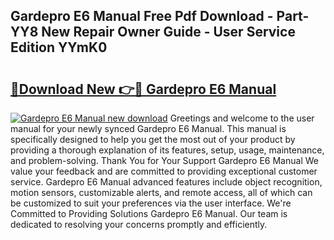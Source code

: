 ## Gardepro E6 Manual Free Pdf Download - Part-YY8 New Repair Owner Guide - User Service Edition YYmK0

# <h2><a href="http://bc45770.oget.top/?id=Gardepro+E6+Manual">🔗Download New 👉🔴 Gardepro E6 Manual</a></h2>

[![Gardepro E6 Manual new download](https://i.imgur.com/5g1atiW.png)](http://bc45770.oget.top/?id=Gardepro+E6+Manual)
Greetings and welcome to the user manual for your newly synced Gardepro E6 Manual. This manual is specifically designed to help you get the most out of your product by providing a thorough explanation of its features, setup, usage, maintenance, and problem-solving. Thank You for Your Support Gardepro E6 Manual We value your feedback and are committed to providing exceptional customer service. Gardepro E6 Manual advanced features include object recognition, motion sensors, customizable alerts, and remote access, all of which can be customized to suit your preferences via the user interface. We're Committed to Providing Solutions Gardepro E6 Manual. Our team is dedicated to resolving your concerns promptly and efficiently.
